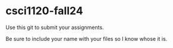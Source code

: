 # csci1120-fall24
Use this git to submit your assignments. 

Be sure to include your name with your files so I know whose it is.
